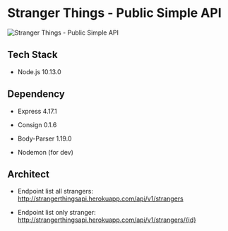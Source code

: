 # Stranger Things - Public Simple API

![Stranger Things - Public Simple API](https://res.cloudinary.com/trig-digital/image/upload/v1627510041/strangerthingsapi/Stranger_Things_logo_uatz3m.png)

## Tech Stack

- Node.js 10.13.0

## Dependency
- Express 4.17.1

- Consign 0.1.6

- Body-Parser 1.19.0

- Nodemon (for dev)

## Architect

- Endpoint list all strangers: http://strangerthingsapi.herokuapp.com/api/v1/strangers

- Endpoint list only stranger: http://strangerthingsapi.herokuapp.com/api/v1/strangers/{id}
